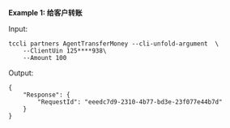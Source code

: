 **Example 1: 给客户转账**



Input: 

```
tccli partners AgentTransferMoney --cli-unfold-argument  \
    --ClientUin 125****938\
    --Amount 100
```

Output: 
```
{
    "Response": {
        "RequestId": "eeedc7d9-2310-4b77-bd3e-23f077e44b7d"
    }
}
```

